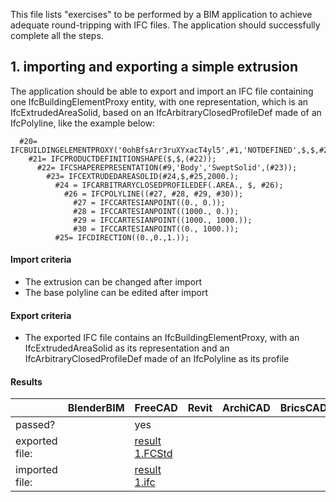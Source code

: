 This file lists "exercises" to be performed by a BIM application to achieve adequate round-tripping 
with IFC files. The application should successfully complete all the steps.

## 1. importing and exporting a simple extrusion

The application should be able to export and import an IFC file containing one IfcBuildingElementProxy 
entity, with one representation, which is an IfcExtrudedAreaSolid, based on an IfcArbitraryClosedProfileDef
made of an IfcPolyline, like the example below:

```
  #20= IFCBUILDINGELEMENTPROXY('0ohBfsArr3ruXYxacT4yl5',#1,'NOTDEFINED',$,$,#2,#21,$,.NOTDEFINED.);
    #21= IFCPRODUCTDEFINITIONSHAPE($,$,(#22));
      #22= IFCSHAPEREPRESENTATION(#9,'Body','SweptSolid',(#23));
        #23= IFCEXTRUDEDAREASOLID(#24,$,#25,2000.);
          #24 = IFCARBITRARYCLOSEDPROFILEDEF(.AREA., $, #26);
            #26 = IFCPOLYLINE((#27, #28, #29, #30));
              #27 = IFCCARTESIANPOINT((0., 0.));
              #28 = IFCCARTESIANPOINT((1000., 0.));
              #29 = IFCCARTESIANPOINT((1000., 1000.));
              #30 = IFCCARTESIANPOINT((0., 1000.));
          #25= IFCDIRECTION((0.,0.,1.));
```

#### Import criteria

* The extrusion can be changed after import
* The base polyline can be edited after import

#### Export criteria

* The exported IFC file contains an IfcBuildingElementProxy, with an IfcExtrudedAreaSolid as its representation
and an IfcArbitraryClosedProfileDef made of an IfcPolyline as its profile

#### Results

|                | BlenderBIM | FreeCAD                                                      | Revit | ArchiCAD | BricsCAD |
| -------------- | ---------- | ------------------------------------------------------------ | ----- | -------- | -------- |
| passed?        |            | yes                                                          |       |          |          |
| exported file: |            | [result 1.FCStd](Specifications%20test%20files/Rountrip%20Results/Roundtrip%201%20FreeCAD.FCStd) |       |          |          |
| imported file: |            | [result 1.ifc](Specifications%20test%20files/Rountrip%20Results/Roundtrip%201%20FreeCAD.ifc) |       |          |          |

